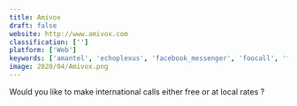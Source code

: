 ```yaml
---
title: Amivox
draft: false 
website: http://www.amivox.com
classification: ['']
platform: ['Web']
keywords: ['amantel', 'echoplexus', 'facebook_messenger', 'foocall', 'friendcaller', 'keepcalling', 'nextiva', 'online_video_call', 'plouder', 'roamer', 'toky', 'appear.in', 'emule', 'join.me', 'letsbrik', 'mene_talk', 'mytello', 'zoro.im']
image: 2020/04/Amivox.png
---
```

Would you like to make international calls either free or at local rates ?